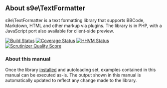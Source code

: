 ## About s9e\\TextFormatter

s9e\\TextFormatter is a text formatting library that supports BBCode, Markdown, HTML and other markup via plugins. The library is in PHP, with a JavaScript port also available for client-side preview.

[![Build Status](https://api.travis-ci.org/s9e/TextFormatter.svg?branch=master)](https://travis-ci.org/s9e/TextFormatter)
[![Coverage Status](https://coveralls.io/repos/s9e/TextFormatter/badge.svg)](https://coveralls.io/r/s9e/TextFormatter)
[![HHVM Status](http://hhvm.h4cc.de/badge/s9e/text-formatter.svg)](http://hhvm.h4cc.de/package/s9e/text-formatter)
[![Scrutinizer Quality Score](https://scrutinizer-ci.com/g/s9e/TextFormatter/badges/quality-score.png?s=3942dab3c410fb9ce02001e7446d1083fa91172c)](https://scrutinizer-ci.com/g/s9e/TextFormatter/)

### About this manual

Once the library [installed](Getting_started/Installation.md) and autoloading set, examples contained in this manual can be executed as-is. The output shown in this manual is automatically updated to reflect any change made to the library.
